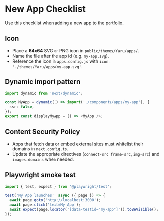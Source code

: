 # New App Checklist

Use this checklist when adding a new app to the portfolio.

## Icon

- Place a **64x64** SVG or PNG icon in `public/themes/Yaru/apps/`.
- Name the file after the app id (e.g. `my-app.svg`).
- Reference the icon in `apps.config.js` with `icon: './themes/Yaru/apps/my-app.svg'`.

## Dynamic import pattern

```ts
import dynamic from 'next/dynamic';

const MyApp = dynamic(() => import('./components/apps/my-app'), {
  ssr: false,
});
export const displayMyApp = () => <MyApp />;
```

## Content Security Policy

- Apps that fetch data or embed external sites must whitelist their domains in `next.config.ts`.
- Update the appropriate directives (`connect-src`, `frame-src`, `img-src`) and `images.domains` when needed.

## Playwright smoke test

```ts
import { test, expect } from '@playwright/test';

test('My App launches', async ({ page }) => {
  await page.goto('http://localhost:3000');
  await page.click('text=My App');
  await expect(page.locator('[data-testid="my-app"]')).toBeVisible();
});
```
